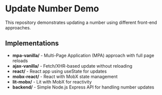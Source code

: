 # Update Number Demo
This repository demonstrates updating a number using different front-end approaches.
## Implementations
- **mpa-vanilla/** - Multi-Page Application (MPA) approach with full page reloads
- **ajax-vanilla/** - Fetch/XHR-based update without reloading
- **react/** - React app using useState for updates
- **mobx-react/** - React with MobX state management
- **lit-mobx/** - Lit with MobX for reactivity
- **backend/** - Simple Node.js Express API for handling number updates
